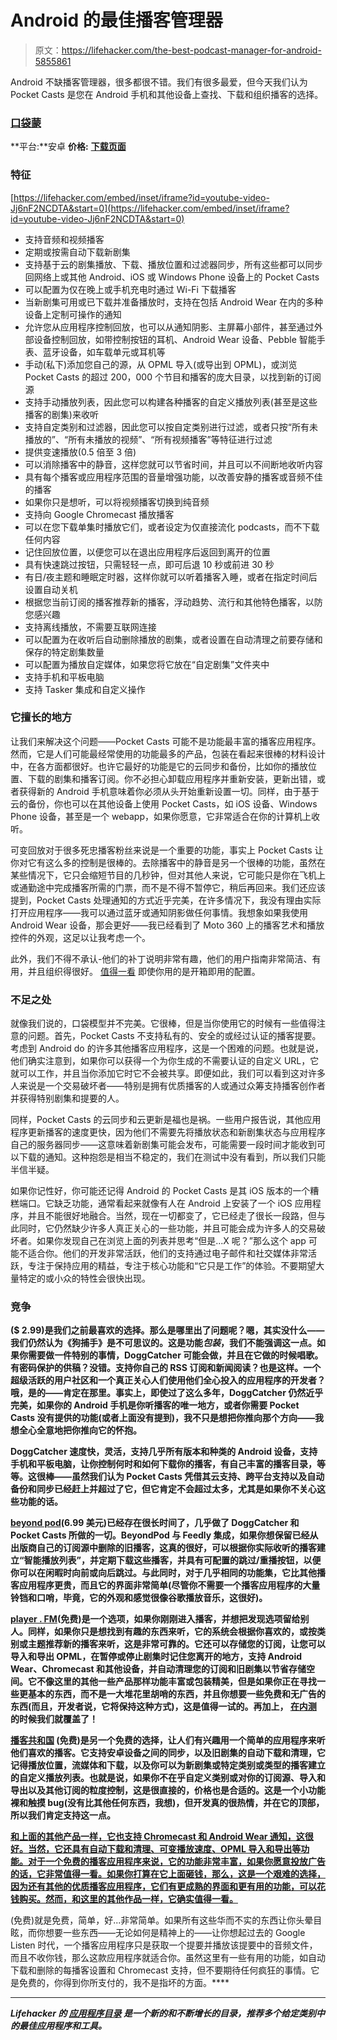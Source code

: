 # Android 的最佳播客管理器

> 原文：<https://lifehacker.com/the-best-podcast-manager-for-android-5855861>

Android 不缺播客管理器，很多都很不错。我们有很多最爱，但今天我们认为 Pocket Casts 是您在 Android 手机和其他设备上查找、下载和组织播客的选择。



### [口袋蒙](http://www.shiftyjelly.com/android/pocketcasts)

**平台:**安卓
**价格:**
[**下载页面**](https://play.google.com/store/apps/details?id=au.com.shiftyjelly.pocketcasts)

### 特征

 [https://lifehacker.com/embed/inset/iframe?id=youtube-video-Jj6nF2NCDTA&start=0](https://lifehacker.com/embed/inset/iframe?id=youtube-video-Jj6nF2NCDTA&start=0) 

*   支持音频和视频播客
*   定期或按需自动下载新剧集
*   支持基于云的剧集播放、下载、播放位置和过滤器同步，所有这些都可以同步回网络上或其他 Android、iOS 或 Windows Phone 设备上的 Pocket Casts
*   可以配置为仅在晚上或手机充电时通过 Wi-Fi 下载播客
*   当新剧集可用或已下载并准备播放时，支持在包括 Android Wear 在内的多种设备上定制可操作的通知
*   允许您从应用程序控制回放，也可以从通知阴影、主屏幕小部件，甚至通过外部设备控制回放，如带控制按钮的耳机、Android Wear 设备、Pebble 智能手表、蓝牙设备，如车载单元或耳机等
*   手动(私下)添加您自己的源，从 OPML 导入(或导出到 OPML)，或浏览 Pocket Casts 的超过 200，000 个节目和播客的庞大目录，以找到新的订阅源
*   支持手动播放列表，因此您可以构建各种播客的自定义播放列表(甚至是这些播客的剧集)来收听
*   支持自定类别和过滤器，因此您可以按自定类别进行过滤，或者只按“所有未播放的”、“所有未播放的视频”、“所有视频播客”等特征进行过滤
*   提供变速播放(0.5 倍至 3 倍)
*   可以消除播客中的静音，这样您就可以节省时间，并且可以不间断地收听内容
*   具有每个播客或应用程序范围的音量增强功能，以改善安静的播客或音频不佳的播客
*   如果你只是想听，可以将视频播客切换到纯音频
*   支持向 Google Chromecast 播放播客
*   可以在您下载单集时播放它们，或者设定为仅直接流化 podcasts，而不下载任何内容
*   记住回放位置，以便您可以在退出应用程序后返回到离开的位置
*   具有快速跳过按钮，只需轻轻一点，即可后退 10 秒或前进 30 秒
*   有日/夜主题和睡眠定时器，这样你就可以听着播客入睡，或者在指定时间后设置自动关机
*   根据您当前订阅的播客推荐新的播客，浮动趋势、流行和其他特色播客，以防您感兴趣
*   支持离线播放，不需要互联网连接
*   可以配置为在收听后自动删除播放的剧集，或者设置在自动清理之前要存储和保存的特定剧集数量
*   可以配置为播放自定媒体，如果您将它放在“自定剧集”文件夹中
*   支持手机和平板电脑
*   支持 Tasker 集成和自定义操作

### 它擅长的地方

让我们来解决这个问题——Pocket Casts 可能不是功能最丰富的播客应用程序。然而，它是人们可能最经常使用的功能最多的产品，包装在看起来很棒的材料设计中，在各方面都很好。也许它最好的功能是它的云同步和备份，比如你的播放位置、下载的剧集和播客订阅。你不必担心卸载应用程序并重新安装，更新出错，或者获得新的 Android 手机意味着你必须从头开始重新设置一切。同样，由于基于云的备份，你也可以在其他设备上使用 Pocket Casts，如 iOS 设备、Windows Phone 设备，甚至是一个 webapp，如果你愿意，它非常适合在你的计算机上收听。

可变回放对于很多死忠播客粉丝来说是一个重要的功能，事实上 Pocket Casts 让你对它有这么多的控制是很棒的。去除播客中的静音是另一个很棒的功能，虽然在某些情况下，它只会缩短节目的几秒钟，但对其他人来说，它可能只是你在飞机上或通勤途中完成播客所需的门票，而不是不得不暂停它，稍后再回来。我们还应该提到，Pocket Casts 处理通知的方式近乎完美，在许多情况下，我没有理由实际打开应用程序——我可以通过蓝牙或通知阴影做任何事情。我想象如果我使用 Android Wear 设备，那会更好——我已经看到了 Moto 360 上的播客艺术和播放控件的外观，这足以让我考虑一个。

此外，我们不得不承认-他们的补丁说明非常有趣，他们的用户指南非常简洁、有用，并且组织得很好。 [值得一看](http://www.shiftyjelly.com/support/pocketcasts) 即使你用的是开箱即用的配置。

### 不足之处

就像我们说的，口袋模型并不完美。它很棒，但是当你使用它的时候有一些值得注意的问题。首先，Pocket Casts 不支持私有的、安全的或经过认证的播客提要。考虑到 Android do 的许多其他播客应用程序，这是一个困难的问题。也就是说，他们确实注意到，如果你可以获得一个为你生成的不需要认证的自定义 URL，它就可以工作，并且当你添加它时它不会被共享。即便如此，我们可以看到这对许多人来说是一个交易破坏者——特别是拥有优质播客的人或通过众筹支持播客创作者并获得特别剧集和提要的人。

同样，Pocket Casts 的云同步和云更新是福也是祸。一些用户报告说，其他应用程序更新播客的速度更快，因为他们不需要先将播放状态和新剧集状态与应用程序自己的服务器同步——这意味着新剧集可能会发布，可能需要一段时间才能收到可以下载的通知。这种抱怨是相当不稳定的，我们在测试中没有看到，所以我们只能半信半疑。

如果你记性好，你可能还记得 Android 的 Pocket Casts 是其 iOS 版本的一个糟糕端口。它缺乏功能，通常看起来就像有人在 Android 上安装了一个 iOS 应用程序，并且不能很好地融合。当然，现在一切都变了，它已经走了很长一段路，但与此同时，它仍然缺少许多人真正关心的一些功能，并且可能会成为许多人的交易破坏者。如果你发现自己在浏览上面的列表并思考“但是...X 呢？”那么这个 app 可能不适合你。他们的开发非常活跃，他们的支持通过电子邮件和社交媒体非常活跃，专注于保持应用的精益，专注于核心功能和“它只是工作”的体验。不要期望大量特定的或小众的特性会很快出现。

### 竞争

[](https://play.google.com/store/apps/details?id=com.snoggdoggler.android.applications.doggcatcher.v1_0)**($ 2.99)是我们之前最喜欢的选择。那么是哪里出了问题呢？嗯，其实没什么——我们仍然认为《狗捕手》是不可思议的。这是功能*包装*，我们不能强调这一点。如果你需要做一件特别的事情，DoggCatcher 可能会做，并且在它做的时候唱歌。有密码保护的供稿？没错。支持你自己的 RSS 订阅和新闻阅读？也是这样。一个超级活跃的用户社区和一个真正关心人们使用他们全心投入的应用程序的开发者？哦，是的——肯定在那里。事实上，即使过了这么多年，DoggCatcher 仍然近乎完美，如果你的 Android 手机是你听播客的唯一地方，或者你需要 Pocket Casts 没有提供的功能(或者上面没有提到)，我不只是想把你推向那个方向——我想全心全意地把你推向它的怀抱。**

**DoggCatcher 速度快，灵活，支持几乎所有版本和种类的 Android 设备，支持手机和平板电脑，让你控制何时和如何下载你的播客，有自己丰富的播客目录，等等。这很棒——虽然我们认为 Pocket Casts 凭借其云支持、跨平台支持以及自动备份和同步已经赶上并超过了它，但它肯定不会超过太多，尤其是如果你不关心这些功能的话。**

**[**beyond pod**](http://www.beyondpod.mobi/android/index.htm)(6.99 美元)已经存在很长时间了，几乎做了 DoggCatcher 和 Pocket Casts 所做的一切。BeyondPod 与 Feedly 集成，如果你想保留已经从出版商自己的订阅源中删除的旧播客，这真的很好，可以根据你实际收听的播客建立“智能播放列表”，并定期下载这些播客，并具有可配置的跳过/重播按钮，以便你可以在闲暇时向前或向后跳过。与此同时，对于几乎相同的功能集，它比其他播客应用程序更贵，而且它的界面非常简单(尽管你不需要一个播客应用程序的大量铃铛和口哨，毕竟，它的外观和感觉很像谷歌播放音乐，这很好)。**

**[**player . FM**](https://play.google.com/store/apps/details?id=fm.player)(免费)是一个选项，如果你刚刚进入播客，并想把发现选项留给别人。同样，如果你只是想找到有趣的东西来听，它的系统会根据你喜欢的，或按类别或主题推荐新的播客来听，这是非常可靠的。它还可以存储您的订阅，让您可以导入和导出 OPML，在暂停或停止剧集时记住您离开的地方，支持 Android Wear、Chromecast 和其他设备，并自动清理您的订阅和旧剧集以节省存储空间。它不像这里的其他一些产品那样功能丰富或包装精美，但是如果你正在寻找一些更基本的东西，而不是一大堆花里胡哨的东西，并且你想要一些免费和无广告的东西(而且，开发者说，它将保持这种方式)，这是值得一试的。再加上， [在内测](http://lifehacker.com/player-fm-finds-great-new-podcasts-on-almost-any-topic-493101906) 的时候我们就覆盖了！**

**[**播客共和国**](https://play.google.com/store/apps/details?id=com.itunestoppodcastplayer.app) (免费)是另一个免费的选择，让人们有兴趣用一个简单的应用程序来听他们喜欢的播客。它支持安卓设备之间的同步，以及旧剧集的自动下载和清理，它记得播放位置，流媒体和下载，以及你可以为新剧集或特定类别或类型的播客建立的自定义播放列表。也就是说，如果你不在乎自定义类别或对你的订阅源、导入和导出以及其他订阅的粒度控制，这是很直接的，价格也是合适的。这是一个小功能裸和触摸 bug(没有比其他任何东西，我想)，但开发真的很热情，并在它的顶部，所以我们肯定支持这一点。**

**[**和上面的其他产品一样，它也支持 Chromecast 和 Android Wear 通知，这很好。当然，它还具有自动下载和清理、可变播放速度、OPML 导入和导出等功能。对于一个免费的播客应用程序来说，它的功能非常丰富，如果你愿意投放广告的话，它非常值得一看。如果你打算在它上面砸钱，那么，这是一个艰难的选择，因为还有其他的优质播客应用程序，它们有更成熟的界面和更有用的功能，可以花钱购买。然而，和这里的其他作品一样，它确实值得一看。**](https://play.google.com/store/apps/details?id=com.bambuna.podcastaddict)**

**[](https://play.google.com/store/apps/details?id=ait.podka)**(免费)就是免费，简单，好...非常简单。如果所有这些华而不实的东西让你头晕目眩，而你想要一些东西——无论如何是精神上的——让你想起过去的 Google Listen 时代，一个播客应用程序只是获取一个提要并播放该提要中的音频文件，而且不收你钱，那么这款应用程序就适合你。虽然这里有一些有用的功能，如自动下载和删除的每播客设置和 Chromecast 支持，但不要期待任何疯狂的事情。它是免费的，你得到你所支付的，我不是指坏的方面。****

* * *

*****Lifehacker 的* [*应用程序目录*](http://lifehacker.com/apps) *是一个新的和不断增长的目录，推荐多个给定类别中的最佳应用程序和工具。*****